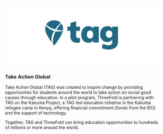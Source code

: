 ![TAG logo](./img/taglogopartners.png)

### Take Action Global

Take Action Global (TAG) was created to inspire change by providing opportunities for students around the world to take action on social good causes through education. In a pilot program, ThreeFold is partnering with TAG on the Kakuma Project, a TAG-led education initiative in the Kakuma refugee camp in Kenya, offering financial commitment (funds from the IEO) and the support of technology.

Together, TAG and ThreeFold can bring education opportunities to hundreds of millions or more around the world.